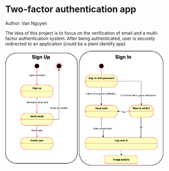 # Two-factor authentication app
Author: Van Nguyen

The idea of this project is to focus on the verification of email and a multi-factor authentication system. After being authenticated, user is securely redirected to an applicaiton (could be a plant identify app)


![alt text](https://github.com/lelevan3010/2fa-auth/blob/main/2fa-auth.png?raw=true)
